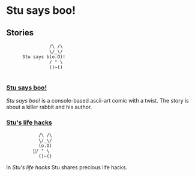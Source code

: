 # Stu says boo!

## Stories

```
                /\ /\        
                \/_\/        
      Stu says b(o.O)!       
                / " \        
                ()~()        
                             
```

### [Stu says boo!](main_s00_StuSaysBoo.html)

_Stu says boo!_ is a console-based ascii-art comic with a twist. The story is about a killer rabbit and his author.


### [Stu's life hacks](spinoff_e00_StuSFirstAidKit.html)

```
            /\ /\            
            \/_\/            
            (o.O)            
          🧰/ " \             
            ()~()            
```

In _Stu's life hacks_ Stu shares precious life hacks.
